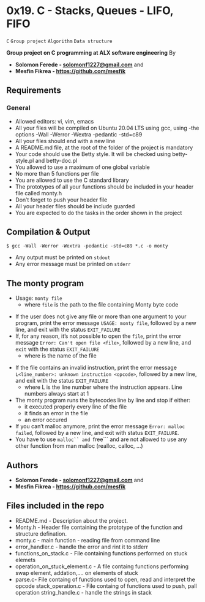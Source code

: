 # 0x19. C - Stacks, Queues - LIFO, FIFO
```C``` ```Group project``` ```Algorithm``` ```Data structure```

**Group project on C programming at ALX software engineering**
By
- **Solomon Ferede - solomonf1227@gmail.com** and
- **Mesfin Fikrea - https://github.com/mesfik**
## Requirements
### General
- Allowed editors: vi, vim, emacs
- All your files will be compiled on Ubuntu 20.04 LTS using gcc, using -the options -Wall -Werror -Wextra -pedantic -std=c89
- All your files should end with a new line
- A README.md file, at the root of the folder of the project is mandatory
- Your code should use the Betty style. It will be checked using betty-style.pl and betty-doc.pl
- You allowed to use a maximum of one global variable
- No more than 5 functions per file
- You are allowed to use the C standard library
- The prototypes of all your functions should be included in your header file called monty.h
- Don’t forget to push your header file
- All your header files should be include guarded
- You are expected to do the tasks in the order shown in the project


## Compilation & Output
```$ gcc -Wall -Werror -Wextra -pedantic -std=c89 *.c -o monty```
- Any output must be printed on ```stdout```
- Any error message must be printed on ```stderr```

## The monty program

- Usage: ```monty file```
	- where ```file``` is the path to the file containing Monty byte code
* If the user does not give any file or more than one argument to your program, print the error message ```USAGE: monty file```, followed by a new line, and exit with the status ```EXIT_FAILURE```
* If, for any reason, it’s not possible to open the ```file```, print the error message ```Error: Can't open file <file>```, followed by a new line, and ```exit``` with the status ```EXIT_FAILURE```
	- where <file> is the name of the file
- If the file contains an invalid instruction, print the error message ```L<line_number>: unknown instruction <opcode>```, followed by a new line, and exit with the status ```EXIT_FAILURE```
	- where L is the line number where the instruction appears.
Line numbers always start at 1
- The monty program runs the bytecodes line by line and stop if either:
	- it executed properly every line of the file
	- it finds an error in the file
	- an error occured
- If you can’t malloc anymore, print the error message ```Error: malloc failed```, followed by a new line, and exit with status ```EXIT_FAILURE```.
- You have to use ```malloc`` and ```free``` and are not allowed to use any other function from man malloc (realloc, calloc, …)

## Authors
- **Solomon Ferede - solomonf1227@gmail.com** and
- **Mesfin Fikrea - https://github.com/mesfik**

## Files included in the repo
- README.md - Description about the project.
- Monty.h - Header file containing the prototype of the function and structure defination.
- monty.c - main function  - reading file from command line
- error_handler.c - handle the error and rint it to stderr
- functions_on_stack.c - File containing functions performed on stuck elemets
- operation_on_stuck_element.c - A file containg functions performing swap element, addation,.... on elements of stuck
- parse.c- File containg of functions used to open, read and interpret the opcode
stack_operation.c - File containg of functions used to push, pall operation
string_handle.c - handle the strings in stack
